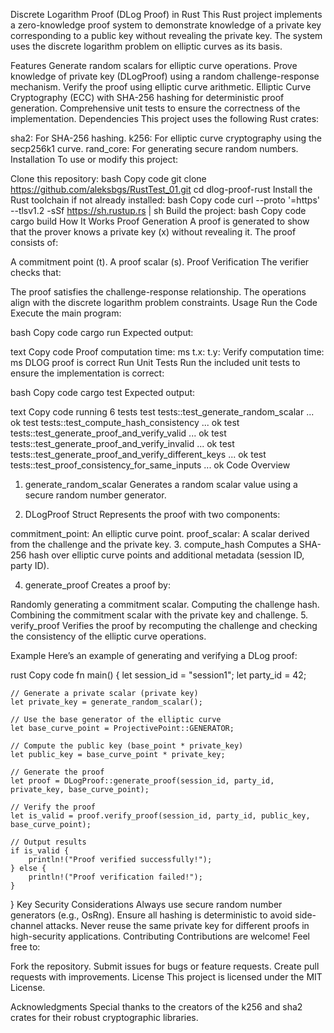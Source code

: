 Discrete Logarithm Proof (DLog Proof) in Rust
This Rust project implements a zero-knowledge proof system to demonstrate knowledge of a private key corresponding to a public key without revealing the private key. The system uses the discrete logarithm problem on elliptic curves as its basis.

Features
Generate random scalars for elliptic curve operations.
Prove knowledge of private key (DLogProof) using a random challenge-response mechanism.
Verify the proof using elliptic curve arithmetic.
Elliptic Curve Cryptography (ECC) with SHA-256 hashing for deterministic proof generation.
Comprehensive unit tests to ensure the correctness of the implementation.
Dependencies
This project uses the following Rust crates:

sha2: For SHA-256 hashing.
k256: For elliptic curve cryptography using the secp256k1 curve.
rand_core: For generating secure random numbers.
Installation
To use or modify this project:

Clone this repository:
bash
Copy code
git clone https://github.com/aleksbgs/RustTest_01.git
cd dlog-proof-rust
Install the Rust toolchain if not already installed:
bash
Copy code
curl --proto '=https' --tlsv1.2 -sSf https://sh.rustup.rs | sh
Build the project:
bash
Copy code
cargo build
How It Works
Proof Generation
A proof is generated to show that the prover knows a private key (x) without revealing it.
The proof consists of:

A commitment point (t).
A proof scalar (s).
Proof Verification
The verifier checks that:

The proof satisfies the challenge-response relationship.
The operations align with the discrete logarithm problem constraints.
Usage
Run the Code
Execute the main program:

bash
Copy code
cargo run
Expected output:

text
Copy code
Proof computation time: <time in ms> ms
t.x: <x-coordinate of the commitment point>
t.y: <y-coordinate of the commitment point>
Verify computation time: <time in ms> ms
DLOG proof is correct
Run Unit Tests
Run the included unit tests to ensure the implementation is correct:

bash
Copy code
cargo test
Expected output:

text
Copy code
running 6 tests
test tests::test_generate_random_scalar ... ok
test tests::test_compute_hash_consistency ... ok
test tests::test_generate_proof_and_verify_valid ... ok
test tests::test_generate_proof_and_verify_invalid ... ok
test tests::test_generate_proof_and_verify_different_keys ... ok
test tests::test_proof_consistency_for_same_inputs ... ok
Code Overview
1. generate_random_scalar
Generates a random scalar value using a secure random number generator.

2. DLogProof Struct
Represents the proof with two components:

commitment_point: An elliptic curve point.
proof_scalar: A scalar derived from the challenge and the private key.
3. compute_hash
Computes a SHA-256 hash over elliptic curve points and additional metadata (session ID, party ID).

4. generate_proof
Creates a proof by:

Randomly generating a commitment scalar.
Computing the challenge hash.
Combining the commitment scalar with the private key and challenge.
5. verify_proof
Verifies the proof by recomputing the challenge and checking the consistency of the elliptic curve operations.

Example
Here’s an example of generating and verifying a DLog proof:

rust
Copy code
fn main() {
    let session_id = "session1";
    let party_id = 42;

    // Generate a private scalar (private key)
    let private_key = generate_random_scalar();

    // Use the base generator of the elliptic curve
    let base_curve_point = ProjectivePoint::GENERATOR;

    // Compute the public key (base_point * private_key)
    let public_key = base_curve_point * private_key;

    // Generate the proof
    let proof = DLogProof::generate_proof(session_id, party_id, private_key, base_curve_point);

    // Verify the proof
    let is_valid = proof.verify_proof(session_id, party_id, public_key, base_curve_point);

    // Output results
    if is_valid {
        println!("Proof verified successfully!");
    } else {
        println!("Proof verification failed!");
    }
}
Key Security Considerations
Always use secure random number generators (e.g., OsRng).
Ensure all hashing is deterministic to avoid side-channel attacks.
Never reuse the same private key for different proofs in high-security applications.
Contributing
Contributions are welcome! Feel free to:

Fork the repository.
Submit issues for bugs or feature requests.
Create pull requests with improvements.
License
This project is licensed under the MIT License.

Acknowledgments
Special thanks to the creators of the k256 and sha2 crates for their robust cryptographic libraries.
